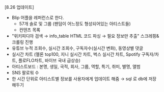 [8.26 업데이트]
- Blip 어플을 레퍼런스로 한다.
    - 57개 솔로 및 그룹 (팬덤이 어느정도 형성되어있는 아티스트들)
    - 컨텐츠 목록
- "위키피디아 검색 → info_table HTML 코드 파싱 → 필요 정보만 추출" 스크레핑&크롤링 진행
- 유튜브 누적 조회수, 실시간 조회수, 구독자수(실시간 변화), 동영상별 댓글 
- 실시간 차트 (멜론 top100, 지니 실시간 차트, 벅스 실시간 차트, Spotify 구독자/차트, 플로FLO차트, 바이브 국내 급상승)
- 아티스트보드 : 본명, 생일, 국적, 회사, 그룹, 역할, 특기, 취미, 별명, 앨범
- SNS 팔로워 수
- 한 시간 단위로 아티스트별 정보를 사용자에게 업데이트 해줌 → sql 로 db에 저장해두기

